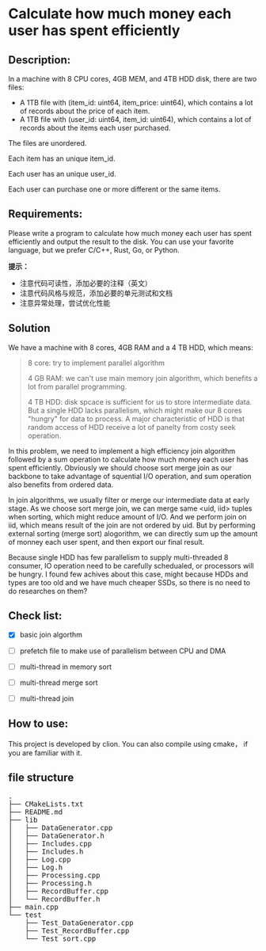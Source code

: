 # Calculate how much money each user has spent efficiently

## Description:

In a machine with 8 CPU cores, 4GB MEM, and 4TB HDD disk, there are two files:
- A 1TB file with (item_id: uint64, item_price: uint64), which contains a lot of records about the price of each item.
- A 1TB file with (user_id: uint64, item_id: uint64), which contains a lot of records about the items each user purchased.



The files are unordered.

Each item has an unique item_id.

Each user has an unique user_id.

Each user can purchase one or more different or the same items.

## Requirements:

Please write a program to calculate how much money each user has spent efficiently and output the result to the disk.
You can use your favorite language, but we prefer C/C++, Rust, Go, or Python.

**提示：**
- 注意代码可读性，添加必要的注释（英文）
- 注意代码风格与规范，添加必要的单元测试和文档
- 注意异常处理，尝试优化性能

## Solution

We have a machine with 8 cores, 4GB RAM and a 4 TB HDD, which means:

> 8 core: try to implement parallel algorithm
>
> 4 GB RAM: we can't use main memory join algorithm, which benefits a lot from parallel programming.
>
> 4 TB HDD: disk spcace is sufficient for us to store intermediate data. But a single HDD lacks parallelism, which might make our 8 cores "hungry" for data to process. A major characteristic of HDD is that random access of HDD receive a lot of panelty from costy seek operation.

In this problem, we need to implement a high efficiency join algorithm followed by a sum operation to calculate how much money each user has spent efficiently. Obviously we should choose sort merge join as our backbone to take advantage of squential I/O operation, and sum operation also benefits from ordered data. 

In join algorithms, we usually filter or merge our intermediate data at early stage. As we choose sort merge join, we can merge same <uid, iid> tuples when sorting, which might reduce amount of I/O. And we perform join on iid, which means result of the join are not ordered by uid. But by performing external sorting (merge sort) alogorithm, we can directly sum up the amount of monney each user spent, and then export our final result.

Because single HDD has few parallelism to supply multi-threaded 8 consumer, IO operation need to be carefully schedualed, or processors will be hungry. I found few achives about this case, might because HDDs and types are too old and we have much cheaper SSDs, so there is no need to do researches on them?   
## Check list:

* [x] basic join algorthm

* [ ] prefetch file to make use of parallelism between CPU and DMA

* [ ] multi-thread in memory sort

* [ ] multi-thread merge sort

* [ ] multi-thread join

## How to use:

This project is developed by clion. You can also compile using cmake， if you are familiar with it.

## file structure
<pre>
.  
├── CMakeLists.txt  
├── README.md  
├── lib  
│   ├── DataGenerator.cpp  
│   ├── DataGenerator.h  
│   ├── Includes.cpp  
│   ├── Includes.h  
│   ├── Log.cpp  
│   ├── Log.h  
│   ├── Processing.cpp  
│   ├── Processing.h  
│   ├── RecordBuffer.cpp  
│   └── RecordBuffer.h  
├── main.cpp  
└── test  
    ├── Test_DataGenerator.cpp  
    ├── Test_RecordBuffer.cpp  
    └── Test_sort.cpp  
</pre>


